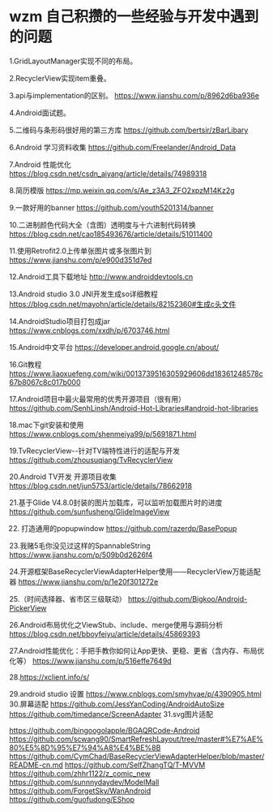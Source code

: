# wzm 自己积攒的一些经验与开发中遇到的问题

1.GridLayoutManager实现不同的布局。

2.RecyclerView实现item重叠。

3.api与implementation的区别。
https://www.jianshu.com/p/8962d6ba936e

4.Android面试题。

5.二维码与条形码很好用的第三方库
https://github.com/bertsir/zBarLibary

6.Android 学习资料收集
https://github.com/Freelander/Android_Data

7.Android 性能优化
https://blog.csdn.net/csdn_aiyang/article/details/74989318

8.简历模版
https://mp.weixin.qq.com/s/Ae_z3A3_ZFO2xpzM14Kz2g

9.一款好用的banner
https://github.com/youth5201314/banner

10.二进制颜色代码大全（含图）透明度与十六进制代码转换
https://blog.csdn.net/cao185493676/article/details/51011400

11.使用Retrofit2.0上传单张图片或多张图片到
https://www.jianshu.com/p/e900d351d7ed

12.Android工具下载地址
http://www.androiddevtools.cn

13.Android studio 3.0 JNI开发生成so详细教程
https://blog.csdn.net/mayohn/article/details/82152360#生成c头文件

14.AndroidStudio项目打包成jar
https://www.cnblogs.com/xxdh/p/6703746.html

15.Android中文平台
https://developer.android.google.cn/about/

16.Git教程
https://www.liaoxuefeng.com/wiki/0013739516305929606dd18361248578c67b8067c8c017b000

17.Android项目中最火最常用的优秀开源项目（很有用）
https://github.com/SenhLinsh/Android-Hot-Libraries#android-hot-libraries

18.mac下git安装和使用
https://www.cnblogs.com/shenmeiya99/p/5691871.html

19.TvRecyclerView--针对TV端特性进行的适配与开发
https://github.com/zhousuqiang/TvRecyclerView

20.Android TV开发 开源项目收集
https://blog.csdn.net/jun5753/article/details/78662918

21.基于Glide V4.8.0封装的图片加载库，可以监听加载图片时的进度
https://github.com/sunfusheng/GlideImageView

22. 打造通用的popupwindow
https://github.com/razerdp/BasePopup

23.我赌5毛你没见过这样的SpannableString
https://www.jianshu.com/p/509b0d2626f4

24.开源框架BaseRecyclerViewAdapterHelper使用——RecyclerView万能适配器
https://www.jianshu.com/p/1e20f301272e

25.（时间选择器、省市区三级联动）
https://github.com/Bigkoo/Android-PickerView

26.Android布局优化之ViewStub、include、merge使用与源码分析
https://blog.csdn.net/bboyfeiyu/article/details/45869393

27.Android性能优化：手把手教你如何让App更快、更稳、更省（含内存、布局优化等）
https://www.jianshu.com/p/516effe7649d

28.https://xclient.info/s/

29.android studio 设置
https://www.cnblogs.com/smyhvae/p/4390905.html
30.屏幕适配
https://github.com/JessYanCoding/AndroidAutoSize
https://github.com/timedance/ScreenAdapter
31.svg图片适配 


https://github.com/bingoogolapple/BGAQRCode-Android
https://github.com/scwang90/SmartRefreshLayout/tree/master#%E7%AE%80%E5%8D%95%E7%94%A8%E4%BE%8B
https://github.com/CymChad/BaseRecyclerViewAdapterHelper/blob/master/README-cn.md
https://github.com/SelfZhangTQ/T-MVVM
https://github.com/zhhr1122/z_comic_new
https://github.com/sunnnydaydev/ModelMall
https://github.com/ForgetSky/WanAndroid
https://github.com/guofudong/EShop

